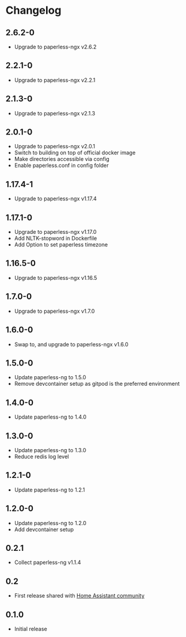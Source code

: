 # Changelog

## 2.6.2-0

- Upgrade to paperless-ngx v2.6.2

## 2.2.1-0

- Upgrade to paperless-ngx v2.2.1

## 2.1.3-0

- Upgrade to paperless-ngx v2.1.3

## 2.0.1-0

- Upgrade to paperless-ngx v2.0.1
- Switch to building on top of official docker image
- Make directories accessible via config
- Enable paperless.conf in config folder

## 1.17.4-1

- Upgrade to paperless-ngx v1.17.4

## 1.17.1-0

- Upgrade to paperless-ngx v1.17.0
- Add NLTK-stopword in Dockerfile
- Add Option to set paperless timezone

## 1.16.5-0

- Upgrade to paperless-ngx v1.16.5

## 1.7.0-0

- Upgrade to paperless-ngx v1.7.0

## 1.6.0-0

- Swap to, and upgrade to paperless-ngx v1.6.0

## 1.5.0-0

- Update paperless-ng to 1.5.0
- Remove devcontainer setup as gitpod is the preferred environment

## 1.4.0-0

- Update paperless-ng to 1.4.0

## 1.3.0-0

- Update paperless-ng to 1.3.0
- Reduce redis log level

## 1.2.1-0

- Update paperless-ng to 1.2.1

## 1.2.0-0

- Update paperless-ng to 1.2.0
- Add devcontainer setup

## 0.2.1

- Collect paperless-ng v1.1.4

## 0.2

- First release shared with [Home Assistant community](https://community.home-assistant.io/t/paperless-ng-add-on/269335)

## 0.1.0

- Initial release
